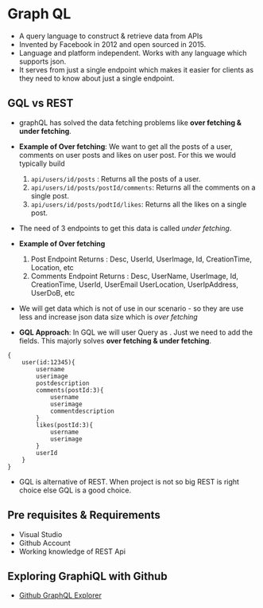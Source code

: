 # Graph QL 
* A query language to construct & retrieve data from APIs
* Invented by Facebook in 2012 and open sourced in 2015.
* Language and platform independent. Works with any language which supports json. 
* It serves from just a single endpoint which makes it easier for clients as they need to know about just a single endpoint.


## GQL vs REST
* graphQL has solved the data fetching problems like **over fetching & under fetching**.
* **Example of Over fetching**: We want to get all the posts of a user, comments on user posts and likes on user post. For this we would typically build
    1. `api/users/id/posts` : Returns all the posts of a user. 
    2. `api/users/id/posts/postId/comments`: Returns all the comments on a single post.
    3. `api/users/id/posts/podtId/likes`: Returns all the likes on a single post. 
* The need of 3 endpoints to get this data is called *under fetching*. 
* **Example of Over fetching**
    1. Post Endpoint Returns : Desc, UserId, UserImage, Id, CreationTime, Location, etc
    2. Comments Endpoint Returns : Desc, UserName, UserImage, Id, CreationTime, UserId, UserEmail UserLocation, UserIpAddress, UserDoB, etc
* We will get data which is not of use in our scenario - so they are use less and increase json data size which is *over fetching*

* **GQL Approach**: In GQL we will user Query as . Just we need to add the fields. This majorly solves **over fetching & under fetching**. 

```gql
{
    user(id:12345){
        username
        userimage
        postdescription
        comments(postId:3){
            username
            userimage
            commentdescription
        }
        likes(postId:3){
            username
            userimage
        }
        userId
    }
}
```
* GQL is alternative of REST. When project is not so big REST is right choice else GQL is a good choice. 

## Pre requisites & Requirements
* Visual Studio
* Github Account
* Working knowledge of REST Api

## Exploring GraphiQL with Github
* [Github GraphQL Explorer](https://docs.github.com/en/graphql/overview/explorer)
